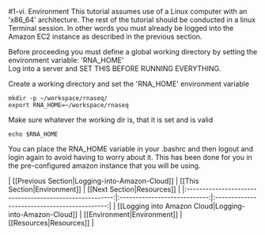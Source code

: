 #1-vi. Environment
This tutorial assumes use of a Linux computer with an 'x86_64' architecture.  The rest of the tutorial should be conducted in a linux Terminal session.  In other words you must already be logged into the Amazon EC2 instance as described in the previous section.

Before proceeding you must define a global working directory by setting the environment variable: 'RNA_HOME'  
Log into a server and SET THIS BEFORE RUNNING EVERYTHING.    

Create a working directory and set the 'RNA_HOME' environment variable

	mkdir -p ~/workspace/rnaseq/
	export RNA_HOME=~/workspace/rnaseq
	
Make sure whatever the working dir is, that it is set and is valid

	echo $RNA_HOME

You can place the RNA_HOME variable in your .bashrc and then logout and login again to avoid having to worry about it. This has been done for you in the pre-configured amazon instance that you will be using.

| [[Previous Section|Logging-into-Amazon-Cloud]]          | [[This Section|Environment]] | [[Next Section|Resources]] |
|:-------------------------------------------------------:|:----------------------------:|:--------------------------------------------:|
| [[Logging into Amazon Cloud|Logging-into-Amazon-Cloud]] | [[Environment|Environment]]  | [[Resources|Resources]]         |
